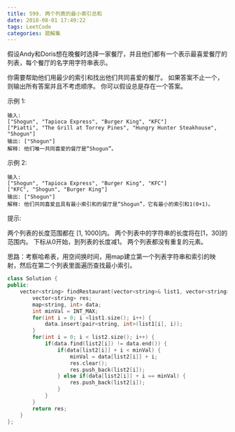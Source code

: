 ```yaml
---
title: 599. 两个列表的最小索引总和
date: 2018-08-01 17:49:22
tags: LeetCode
categories: 题解集
---
```


假设Andy和Doris想在晚餐时选择一家餐厅，并且他们都有一个表示最喜爱餐厅的列表，每个餐厅的名字用字符串表示。

你需要帮助他们用最少的索引和找出他们共同喜爱的餐厅。 如果答案不止一个，则输出所有答案并且不考虑顺序。 你可以假设总是存在一个答案。

示例 1:
```
输入:
["Shogun", "Tapioca Express", "Burger King", "KFC"]
["Piatti", "The Grill at Torrey Pines", "Hungry Hunter Steakhouse", "Shogun"]
输出: ["Shogun"]
解释: 他们唯一共同喜爱的餐厅是“Shogun”。
```
示例 2:
```
输入:
["Shogun", "Tapioca Express", "Burger King", "KFC"]
["KFC", "Shogun", "Burger King"]
输出: ["Shogun"]
解释: 他们共同喜爱且具有最小索引和的餐厅是“Shogun”，它有最小的索引和1(0+1)。
```
提示:

两个列表的长度范围都在 [1, 1000]内。
两个列表中的字符串的长度将在[1，30]的范围内。
下标从0开始，到列表的长度减1。
两个列表都没有重复的元素。

思路：考察哈希表，用空间换时间，用map建立第一个列表字符串和索引的映射，然后在第二个列表里面遍历查找最小索引。
```cpp
class Solution {
public:
    vector<string> findRestaurant(vector<string>& list1, vector<string>& list2) {
        vector<string> res;
        map<string, int> data;
        int minVal = INT_MAX;
        for(int i = 0; i <list1.size(); i++) {
            data.insert(pair<string, int>(list1[i], i));
        }
        for(int i = 0; i < list2.size(); i++) {
            if(data.find(list2[i]) != data.end()) {
                if(data[list2[i]] + i < minVal) {
                    minVal = data[list2[i]] + i;
                    res.clear();
                    res.push_back(list2[i]);
                } else if(data[list2[i]] + i == minVal) {
                    res.push_back(list2[i]);
                }
            }
        }
        return res;
    }
};
```